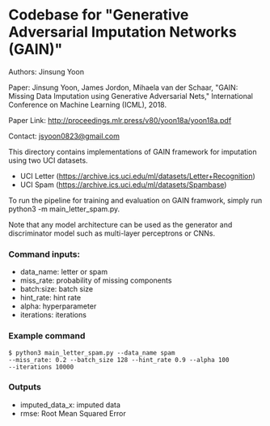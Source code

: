 # Codebase for "Generative Adversarial Imputation Networks (GAIN)"

Authors: Jinsung Yoon

Paper: Jinsung Yoon, James Jordon, Mihaela van der Schaar, 
"GAIN: Missing Data Imputation using Generative Adversarial Nets," 
International Conference on Machine Learning (ICML), 2018.
 
Paper Link: http://proceedings.mlr.press/v80/yoon18a/yoon18a.pdf

Contact: jsyoon0823@gmail.com

This directory contains implementations of GAIN framework for imputation
using two UCI datasets.

-   UCI Letter (https://archive.ics.uci.edu/ml/datasets/Letter+Recognition)
-   UCI Spam (https://archive.ics.uci.edu/ml/datasets/Spambase)

To run the pipeline for training and evaluation on GAIN framwork, simply run 
python3 -m main_letter_spam.py.

Note that any model architecture can be used as the generator and 
discriminator model such as multi-layer perceptrons or CNNs. 

### Command inputs:

-   data_name: letter or spam
-   miss_rate: probability of missing components
-   batch:size: batch size
-   hint_rate: hint rate
-   alpha: hyperparameter
-   iterations: iterations

### Example command

```shell
$ python3 main_letter_spam.py --data_name spam 
--miss_rate: 0.2 --batch_size 128 --hint_rate 0.9 --alpha 100
--iterations 10000
```

### Outputs

-   imputed_data_x: imputed data
-   rmse: Root Mean Squared Error
